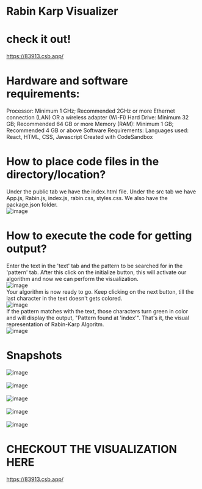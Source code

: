 # Rabin Karp Visualizer
# check it out!
https://83913.csb.app/
# Hardware and software requirements:
Processor: Minimum 1 GHz; Recommended 2GHz or more
Ethernet connection (LAN) OR a wireless adapter (Wi-Fi)
Hard Drive: Minimum 32 GB; Recommended 64 GB or more
Memory (RAM): Minimum 1 GB; Recommended 4 GB or above
Software Requirements:
Languages used: React, HTML, CSS, Javascript
Created with CodeSandbox
# How to place code files in the directory/location?
Under the public tab we have the index.html file.
Under the src tab we have App.js, Rabin.js, index.js, rabin.css, styles.css. 
We also have the package.json folder.
<br>
![image](https://user-images.githubusercontent.com/80668473/146386972-98790eb4-5245-4e17-ab25-ba9a20b5ca0d.png)

# How to execute the code for getting output?
Enter the text in the 'text' tab and the pattern to be searched for in the 'pattern' tab. After this click on the initialize button, this will activate our algorithm and now we can perform the visualization.
<br> 
![image](https://user-images.githubusercontent.com/80668473/146392451-6d91dee5-8819-44f3-bc32-6f5c016ea62b.png)
<br>
Your algorithm is now ready to go. Keep clicking on the next button, till the last character in the text doesn't gets colored.
<br>
![image](https://user-images.githubusercontent.com/80668473/146396006-59d0e3e4-a84c-429f-b31e-055ea9fb47e1.png)
<br>
If the pattern matches with the text, those characters turn green in color and will display the output, "Pattern found at 'index'". That's it, the visual representation of Rabin-Karp Algoritm.
<br>
![image](https://user-images.githubusercontent.com/80668473/146397820-735db6e9-b029-4116-84dd-2bfc0ffb6394.png)
# Snapshots
![image](https://user-images.githubusercontent.com/80668473/146390824-a1e0f819-9d5f-4683-a7c8-e6461508e945.png)
<br><br>
![image](https://user-images.githubusercontent.com/80668473/146386183-e33730a0-e254-4d73-8672-b56852c5279e.png)
<br>
<br>
![image](https://user-images.githubusercontent.com/80668473/146388088-4beb26c6-06dc-4c82-93e5-8b0578e10268.png)
<br>
<br>
![image](https://user-images.githubusercontent.com/80668473/146390547-4f8d3650-01e1-47be-b180-6a6419cd4429.png)
<br><br>
![image](https://user-images.githubusercontent.com/80668473/146386758-dc63c977-1602-438a-ac5c-778b229fc3a6.png)
# CHECKOUT THE VISUALIZATION HERE
https://83913.csb.app/
